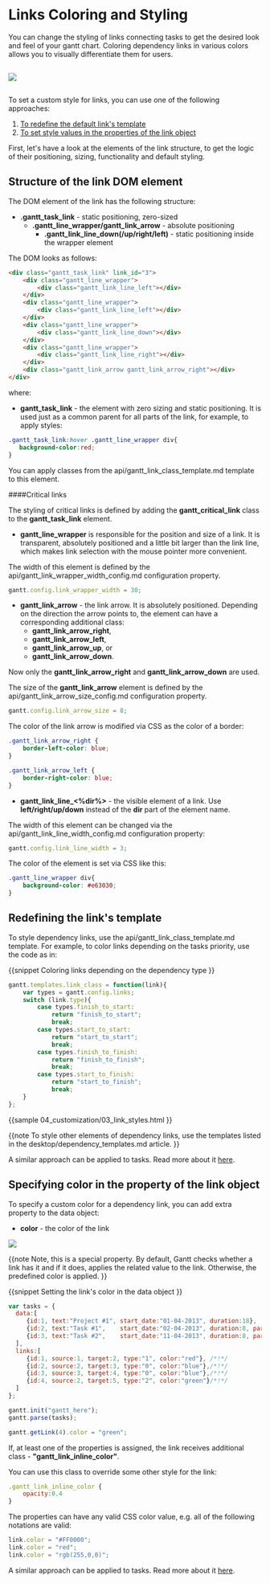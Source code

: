 Links Coloring and Styling 
================================

You can change the styling of links сonnecting tasks to get the desired look and feel of your gantt chart.
Coloring dependency links in various colors allows you to visually differentiate them for users.

<img style="padding-top:15px; padding-bottom:15px;" src="desktop/coloring_links.png"/>

To set a custom style for links, you can use one of the following approaches:

1. [To redefine the default link's template](desktop/colouring_lines.md#redefiningthelinkstemplate)
2. [To set style values in the properties of the link object](desktop/colouring_lines.md#specifyingcolorinthepropertyofthelinkobject)

First, let's have a look at the elements of the link structure, to get the logic of their positioning, sizing, functionality and default styling.

Structure of the link DOM element
----------------------

The DOM element of the link has the following structure:

- **.gantt_task_link**  - static positioning, zero-sized
	- **.gantt_line_wrapper/gantt_link_arrow** - absolute positioning
		- **.gantt_link_line_down(/up/right/left)** - static positioning inside the wrapper element
        
The DOM looks as follows:

~~~html
<div class="gantt_task_link" link_id="3">
	<div class="gantt_line_wrapper">
    	<div class="gantt_link_line_left"></div>
  	</div>
    <div class="gantt_line_wrapper">
    	<div class="gantt_link_line_left"></div>
  	</div>
    <div class="gantt_line_wrapper">
    	<div class="gantt_link_line_down"></div>
  	</div>
    <div class="gantt_line_wrapper">
    	<div class="gantt_link_line_right"></div>
  	</div>
    <div class="gantt_link_arrow gantt_link_arrow_right"></div>
</div>
~~~

where: 

- **gantt_task_link** - the element with zero sizing and static positioning. It is used just as a common parent for all parts of the link, for example, to apply styles:

~~~css
.gantt_task_link:hover .gantt_line_wrapper div{
   background-color:red;
} 
~~~

You can apply classes from the api/gantt_link_class_template.md template to this element. 

####Critical links

The styling of critical links is defined by adding the **gantt_critical_link** class to the **gantt_task_link** element.

- **gantt_line_wrapper** is responsible for the position and size of a link. It is transparent, absolutely positioned and a little bit larger than the link line, which makes link selection with the mouse pointer 
more convenient. 

The width of this element is defined by the api/gantt_link_wrapper_width_config.md configuration property.

~~~js
gantt.config.link_wrapper_width = 30;
~~~

- **gantt_link_arrow** - the link arrow. It is absolutely positioned. Depending on the direction the arrow points to, the element can have a corresponding additional class: 
	- **gantt_link_arrow_right**,
    - **gantt_link_arrow_left**,
    - **gantt_link_arrow_up**, or
    - **gantt_link_arrow_down**.

Now only the **gantt_link_arrow_right** and **gantt_link_arrow_down** are used.

The size of the **gantt_link_arrow** element is defined by the api/gantt_link_arrow_size_config.md configuration property.

~~~js
gantt.config.link_arrow_size = 8;
~~~

The color of the link arrow is modified via CSS as the color of a border:

~~~css
.gantt_link_arrow_right {
    border-left-color: blue;
}

.gantt_link_arrow_left {
    border-right-color: blue;
}
~~~

- **gantt_link_line_<%dir%>** -  the visible element of a link. Use **left/right/up/down** instead of the **dir** part of the element name.

The width of this element can be changed via the api/gantt_link_line_width_config.md configuration property:

~~~js
gantt.config.link_line_width = 3;
~~~

The color of the element is set via CSS like this:

~~~css
.gantt_line_wrapper div{
	background-color: #e63030;
}
~~~


Redefining the link's template
-----------------------------------------

To style dependency links, use the api/gantt_link_class_template.md template. For example, to color links depending on the tasks priority, use the code as in:

{{snippet
Coloring links depending on the dependency type
}}
~~~js
gantt.templates.link_class = function(link){
	var types = gantt.config.links;
	switch (link.type){
		case types.finish_to_start:
			return "finish_to_start";
			break;
		case types.start_to_start:
			return "start_to_start";
			break;
		case types.finish_to_finish:
			return "finish_to_finish";
			break;
		case types.start_to_finish:
			return "start_to_finish";
			break;
	}
};
~~~

{{sample
	04_customization/03_link_styles.html
}}

{{note
To style other elements of dependency links, use the templates listed in the desktop/dependency_templates.md article.
}}

A similar approach can be applied to tasks. Read more about it [here](desktop/colouring_tasks.md#redefiningthetaskstemplate).


Specifying color in the property of the link object
-----------------------------------------------------

To specify a custom color for a dependency link, you can add extra property to the data object:

- **color** - the color of the link 

<img src="desktop/link_color_property.png"/>

{{note
Note, this is a special property. 
By default, Gantt checks whether a link has it and if it does, applies the related value to the link. Otherwise, the predefined color is applied.
}}

{{snippet
Setting the link's color in the data object
}}
~~~js
var tasks = {
  data:[
     {id:1, text:"Project #1", start_date:"01-04-2013", duration:18},
     {id:2, text:"Task #1",    start_date:"02-04-2013", duration:8, parent:1},
     {id:3, text:"Task #2",    start_date:"11-04-2013", duration:8, parent:1}
  ],
  links:[
     {id:1, source:1, target:2, type:"1", color:"red"}, /*!*/
     {id:2, source:2, target:3, type:"0", color:"blue"},/*!*/
     {id:3, source:3, target:4, type:"0", color:"blue"},/*!*/
     {id:4, source:2, target:5, type:"2", color:"green"}/*!*/
  ]
};

gantt.init("gantt_here");
gantt.parse(tasks);

gantt.getLink(4).color = "green";
~~~


If, at least one of the properties is assigned, the link receives additional class - **"gantt_link_inline_color"**. 

You can use this class to override some other style for the link:

~~~js
.gantt_link_inline_color {
	opacity:0.4
}
~~~


The properties can have any valid CSS color value, e.g. all of the following notations are valid:

~~~js
link.color = "#FF0000";
link.color = "red";
link.color = "rgb(255,0,0)";
~~~


A similar approach can be applied to tasks. Read more about it [here](desktop/colouring_tasks.md#specifyingstyleinthepropertiesofthetaskobject).


